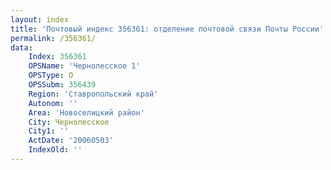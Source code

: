 ```yaml
---
layout: index
title: 'Почтовый индекс 356361: отделение почтовой связи Почты России'
permalink: /356361/
data:
    Index: 356361
    OPSName: 'Чернолесское 1'
    OPSType: О
    OPSSubm: 356439
    Region: 'Ставропольский край'
    Autonom: ''
    Area: 'Новоселицкий район'
    City: Чернолесское
    City1: ''
    ActDate: '20060503'
    IndexOld: ''
---
```

